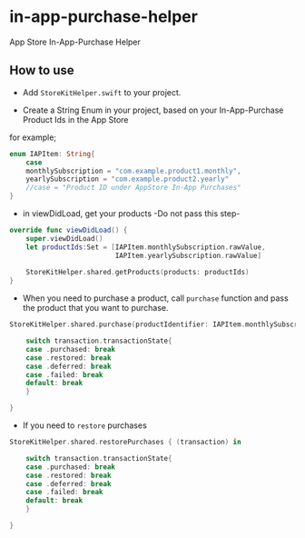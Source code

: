 # in-app-purchase-helper
App Store In-App-Purchase Helper

## How to use

* Add `StoreKitHelper.swift` to your project.

* Create a String Enum in your project, based on your In-App-Purchase Product Ids in the App Store

for example;
```swift
enum IAPItem: String{
    case
    monthlySubscription = "com.example.product1.monthly",
    yearlySubscription = "com.example.product2.yearly"
    //case = "Product ID under AppStore In-App Purchases"
}
```

* in viewDidLoad, get your products -Do not pass this step-

```swift
override func viewDidLoad() {
    super.viewDidLoad()
    let productIds:Set = [IAPItem.monthlySubscription.rawValue,
                          IAPItem.yearlySubscription.rawValue] 
    
    StoreKitHelper.shared.getProducts(products: productIds)
}
```

* When you need to purchase a product, call `purchase` function and pass the product that you want to purchase.

```swift
StoreKitHelper.shared.purchase(productIdentifier: IAPItem.monthlySubscription.rawValue) { (transaction) in

    switch transaction.transactionState{
    case .purchased: break
    case .restored: break
    case .deferred: break
    case .failed: break
    default: break
    }

}
```

* If you need to `restore` purchases

```swift
StoreKitHelper.shared.restorePurchases { (transaction) in

    switch transaction.transactionState{
    case .purchased: break
    case .restored: break
    case .deferred: break
    case .failed: break
    default: break
    }

}
```